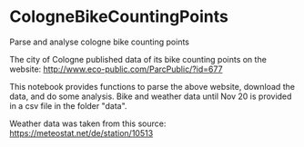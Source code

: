 # CologneBikeCountingPoints
Parse and analyse cologne bike counting points

The city of Cologne published data of its bike counting points on the website: http://www.eco-public.com/ParcPublic/?id=677

This notebook provides functions to parse the above website, download the data, and do some analysis.
Bike and weather data until Nov 20 is provided in a csv file in the folder "data". 

Weather data was taken from this source: https://meteostat.net/de/station/10513
